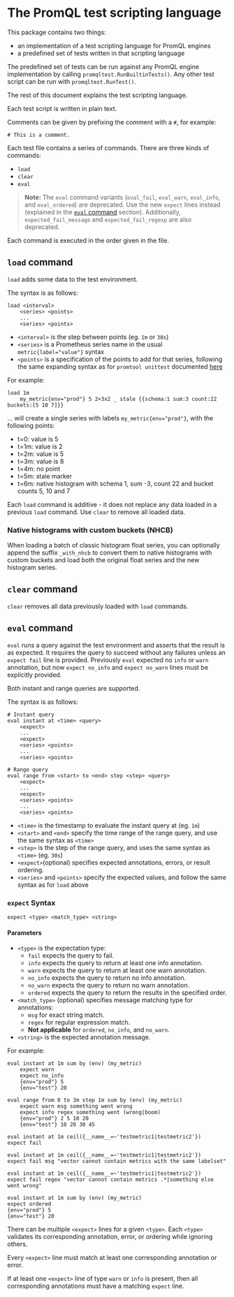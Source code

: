 # The PromQL test scripting language

This package contains two things:

* an implementation of a test scripting language for PromQL engines
* a predefined set of tests written in that scripting language

The predefined set of tests can be run against any PromQL engine implementation by calling `promqltest.RunBuiltinTests()`.
Any other test script can be run with `promqltest.RunTest()`.

The rest of this document explains the test scripting language.

Each test script is written in plain text.

Comments can be given by prefixing the comment with a `#`, for example:

```
# This is a comment.
```

Each test file contains a series of commands. There are three kinds of commands:

* `load`
* `clear`
* `eval`

> **Note:** The `eval` command variants (`eval_fail`, `eval_warn`, `eval_info`, and `eval_ordered`) are deprecated. Use the new `expect` lines instead (explained in the [`eval` command](#eval-command) section). Additionally, `expected_fail_message` and `expected_fail_regexp` are also deprecated.

Each command is executed in the order given in the file.

## `load` command

`load` adds some data to the test environment.

The syntax is as follows:

```
load <interval>
    <series> <points>
    ...
    <series> <points>
```

* `<interval>` is the step between points (eg. `1m` or `30s`)
* `<series>` is a Prometheus series name in the usual `metric{label="value"}` syntax
* `<points>` is a specification of the points to add for that series, following the same expanding syntax as for `promtool unittest` documented [here](../../docs/configuration/unit_testing_rules.md#series)

For example:

```
load 1m
    my_metric{env="prod"} 5 2+3x2 _ stale {{schema:1 sum:3 count:22 buckets:[5 10 7]}}
```

… will create a single series with labels `my_metric{env="prod"}`, with the following points:

* t=0: value is 5
* t=1m: value is 2
* t=2m: value is 5
* t=3m: value is 8
* t=4m: no point
* t=5m: stale marker
* t=6m: native histogram with schema 1, sum -3, count 22 and bucket counts 5, 10 and 7

Each `load` command is additive - it does not replace any data loaded in a previous `load` command.
Use `clear` to remove all loaded data.

### Native histograms with custom buckets (NHCB)

When loading a batch of classic histogram float series, you can optionally append the suffix `_with_nhcb` to convert them to native histograms with custom buckets and load both the original float series and the new histogram series.

## `clear` command

`clear` removes all data previously loaded with `load` commands.

## `eval` command

`eval` runs a query against the test environment and asserts that the result is as expected. 
It requires the query to succeed without any failures unless an `expect fail` line is provided. Previously `eval` expected no `info` or `warn` annotation, but now `expect no_info` and `expect no_warn` lines must be explicitly provided.

Both instant and range queries are supported.

The syntax is as follows:

```
# Instant query
eval instant at <time> <query>
    <expect>
    ...
    <expect>
    <series> <points>
    ...
    <series> <points>
    
# Range query
eval range from <start> to <end> step <step> <query>
    <expect>
    ...
    <expect>
    <series> <points>
    ...
    <series> <points>
```

* `<time>` is the timestamp to evaluate the instant query at (eg. `1m`)
* `<start>` and `<end>` specify the time range of the range query, and use the same syntax as `<time>`
* `<step>` is the step of the range query, and uses the same syntax as `<time>` (eg. `30s`) 
* `<expect>`(optional) specifies expected annotations, errors, or result ordering.
* `<series>` and `<points>` specify the expected values, and follow the same syntax as for `load` above

### `expect` Syntax

```
expect <type> <match_type> <string>
```

#### Parameters

* `<type>` is the expectation type:
    * `fail` expects the query to fail.
    * `info` expects the query to return at least one info annotation.
    * `warn` expects the query to return at least one warn annotation.
    * `no_info` expects the query to return no info annotation.
    * `no_warn` expects the query to return no warn annotation.
    * `ordered` expects the query to return the results in the specified order.
* `<match_type>` (optional) specifies message matching type for annotations:
    * `msg` for exact string match.
    * `regex` for regular expression match.
    * **Not applicable** for `ordered`, `no_info`, and `no_warn`.
* `<string>` is the expected annotation message.

For example:

```
eval instant at 1m sum by (env) (my_metric)
    expect warn
    expect no_info
    {env="prod"} 5
    {env="test"} 20
    
eval range from 0 to 3m step 1m sum by (env) (my_metric)
    expect warn msg something went wrong
    expect info regex something went (wrong|boom)
    {env="prod"} 2 5 10 20
    {env="test"} 10 20 30 45

eval instant at 1m ceil({__name__=~'testmetric1|testmetric2'})
expect fail

eval instant at 1m ceil({__name__=~'testmetric1|testmetric2'})
expect fail msg "vector cannot contain metrics with the same labelset"

eval instant at 1m ceil({__name__=~'testmetric1|testmetric2'})
expect fail regex "vector cannot contain metrics .*|something else went wrong"

eval instant at 1m sum by (env) (my_metric)
expect ordered
{env="prod"} 5
{env="test"} 20
```

There can be multiple `<expect>` lines for a given `<type>`. Each `<type>` validates its corresponding annotation, error, or ordering while ignoring others.

Every `<expect>` line must match at least one corresponding annotation or error.

If at least one `<expect>` line of type `warn` or `info` is present, then all corresponding annotations must have a matching `expect` line.
